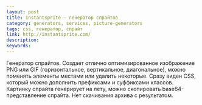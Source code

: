 ```yaml
---
layout: post
title: Instantsprite — генератор спрайтов
category: generators, services, picture-generators
tags: css, генератор, спрайт
link: http://instantsprite.com/
description:
keywords:
---
```


<p>Генератор спрайтов. Создает отлично оптимизированное изображение PNG или GIF (горизонтальное, вертикальное, диагональное), можно поменять элементы местами или удалить некоторые. Сразу виден CSS, который можно дополнить префиксами и суффиксами классов. Картинку спрайта генерирует на лету, можно скопировать base64-представление спрайта. Нет скачивания архива с результатом.</p>
